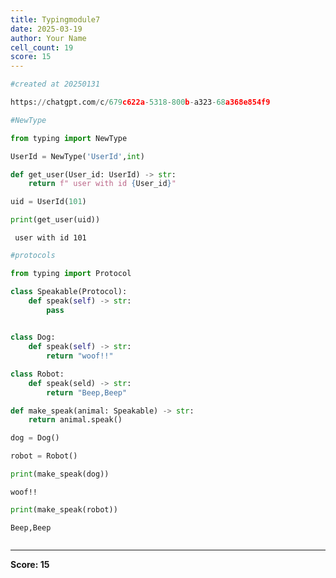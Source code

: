 ```yaml
---
title: Typingmodule7
date: 2025-03-19
author: Your Name
cell_count: 19
score: 15
---
```


```python
#created at 20250131
```


```python
https://chatgpt.com/c/679c622a-5318-800b-a323-68a368e854f9
```


```python
#NewType
```


```python
from typing import NewType
```


```python
UserId = NewType('UserId',int)
```


```python
def get_user(User_id: UserId) -> str:
    return f" user with id {User_id}"
```


```python
uid = UserId(101)
```


```python
print(get_user(uid))
```

     user with id 101



```python
#protocols
```


```python
from typing import Protocol
```


```python
class Speakable(Protocol):
    def speak(self) -> str:
        pass
    
```


```python
class Dog:
    def speak(self) -> str:
        return "woof!!"
```


```python
class Robot:
    def speak(seld) -> str:
        return "Beep,Beep"
```


```python
def make_speak(animal: Speakable) -> str:
    return animal.speak()
```


```python
dog = Dog()
```


```python
robot = Robot()
```


```python
print(make_speak(dog))
```

    woof!!



```python
print(make_speak(robot))
```

    Beep,Beep



```python

```


---
**Score: 15**